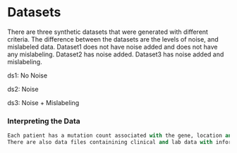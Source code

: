 
# Datasets

There are three synthetic datasets that were generated with different criteria. The difference between the datasets are the levels of noise, and mislabeled data. Dataset1 does not have noise added and does not have any mislabeling. Dataset2 has noise added. Dataset3 has noise added and mislabeling. 

ds1: No Noise

ds2: Noise

ds3: Noise + Mislabeling

### Interpreting the Data


```python
Each patient has a mutation count associated with the gene, location and type of mutation in the lefthand columns. If a cell contains a number such as '103' and the left-hand column contains Gene:2, Location 200, Type: SNP, then this means that there were 103 SNP mutations found at Gene 2, genomic location 200. 
There are also data files containining clinical and lab data with information about the patient and details about the extraction as well as whether the patient is diagnosed as a cancer or control

```
